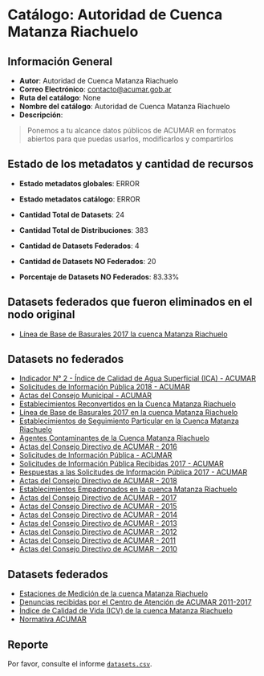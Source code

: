 
# Catálogo: Autoridad de Cuenca Matanza Riachuelo

## Información General

- **Autor**: Autoridad de Cuenca Matanza Riachuelo
- **Correo Electrónico**: contacto@acumar.gob.ar
- **Ruta del catálogo**: None
- **Nombre del catálogo**: Autoridad de Cuenca Matanza Riachuelo
- **Descripción**:

> Ponemos a tu alcance datos públicos de ACUMAR en formatos abiertos para que puedas usarlos, modificarlos y compartirlos

## Estado de los metadatos y cantidad de recursos

- **Estado metadatos globales**: ERROR
- **Estado metadatos catálogo**: ERROR
- **Cantidad Total de Datasets**: 24
- **Cantidad Total de Distribuciones**: 383

- **Cantidad de Datasets Federados**: 4
- **Cantidad de Datasets NO Federados**: 20
- **Porcentaje de Datasets NO Federados**: 83.33%

## Datasets federados que fueron eliminados en el nodo original

- [Línea de Base de Basurales 2017 la cuenca Matanza Riachuelo](http://andino.acumar.gov.ar/dataset/linea-de-base-de-basurales-2017)

## Datasets no federados

- [Indicador N° 2 - Índice de Calidad de Agua Superficial (ICA) - ACUMAR](http://datos.acumar.gob.ar/dataset/indicador-n-2-indice-de-calidad-de-agua-superficial-ica-acumar)
- [Solicitudes de Información Pública 2018 - ACUMAR](http://datos.acumar.gob.ar/dataset/)
- [Actas del Consejo Municipal - ACUMAR](http://datos.acumar.gob.ar/dataset/actas-del-consejo-municipal)
- [Establecimientos Reconvertidos en la Cuenca Matanza Riachuelo](http://datos.acumar.gob.ar/dataset/establecimientos-reconvertidos-en-la-cuenca-matanza-riachuelo)
- [Línea de Base de Basurales 2017 en la cuenca Matanza Riachuelo](http://datos.acumar.gob.ar/dataset/linea-de-base-de-basurales-2017)
- [Establecimientos de Seguimiento Particular en la Cuenca Matanza Riachuelo](http://datos.acumar.gob.ar/dataset/establecimientos-de-seguimiento-particular-en-la-cuenca-matanza-riachuelo)
- [Agentes Contaminantes de la Cuenca Matanza Riachuelo](http://datos.acumar.gob.ar/dataset/agentes-contaminantes-de-la-cuenca-matanza-riachuelo-agosto-2017)
- [Actas del Consejo Directivo de ACUMAR - 2016](http://datos.acumar.gob.ar/dataset/actas-del-consejo-directivo-2016)
- [Solicitudes de Información Pública - ACUMAR](http://datos.acumar.gob.ar/dataset/solicitudes-de-informacion-publica-2011-2016)
- [Solicitudes de Información Pública Recibidas 2017 - ACUMAR](http://datos.acumar.gob.ar/dataset/solicitudes-de-informacion-publica-recibidas)
- [Respuestas a las Solicitudes de Información Pública 2017 - ACUMAR](http://datos.acumar.gob.ar/dataset/respuestas-a-las-solicitudes-de-informacion-publica)
- [Actas del Consejo Directivo de ACUMAR - 2018](http://datos.acumar.gob.ar/dataset/actas-del-consejo-directivo-de-acumar-2018)
- [Establecimientos Empadronados en la cuenca Matanza Riachuelo](http://datos.acumar.gob.ar/dataset/establecimientos-empadronados-en-la-cuenca-matanza-riachuelo-diciembre-2017)
- [Actas del Consejo Directivo de ACUMAR - 2017](http://datos.acumar.gob.ar/dataset/actas-del-consejo-directivo-2017)
- [Actas del Consejo Directivo de ACUMAR - 2015](http://datos.acumar.gob.ar/dataset/actas-del-consejo-directivo-2015)
- [Actas del Consejo Directivo de ACUMAR - 2014](http://datos.acumar.gob.ar/dataset/actas-del-consejo-directivo-2014)
- [Actas del Consejo Directivo de ACUMAR - 2013](http://datos.acumar.gob.ar/dataset/actas-del-consejo-directivo-2013)
- [Actas del Consejo Directivo de ACUMAR - 2012](http://datos.acumar.gob.ar/dataset/actas-del-consejo-directivo-2012)
- [Actas del Consejo Directivo de ACUMAR - 2011](http://datos.acumar.gob.ar/dataset/actas-del-consejo-directivo-2011)
- [Actas del Consejo Directivo de ACUMAR - 2010](http://datos.acumar.gob.ar/dataset/actas-del-consejo-directivo-2010)

## Datasets federados

- [Estaciones de Medición de la cuenca Matanza Riachuelo](http://www.bdh.acumar.gov.ar/bdh3/index_contenido.php?xgap_historial=reset)
- [Denuncias recibidas por el Centro de Atención de ACUMAR 2011-2017](http://datos.acumar.gob.ar/dataset/denuncias-recibidas-2011-2016)
- [Índice de Calidad de Vida (ICV) de la cuenca Matanza Riachuelo](http://www.acumar.gob.ar/indicadores/3619/indice-de-calidad-de-vida-icv)
- [Normativa ACUMAR](http://datos.acumar.gob.ar/dataset/resoluciones-acumar)

## Reporte

Por favor, consulte el informe [`datasets.csv`](datasets.csv).
